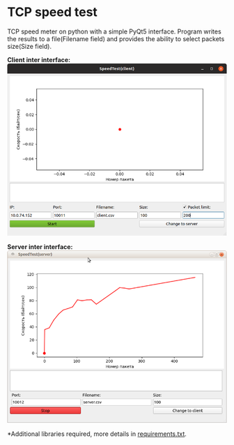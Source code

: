 # TCP speed test
TCP speed meter on python with a simple PyQt5 interface. 
Program writes the results to a file(Filename field) and provides the ability to select packets size(Size field).

__Client inter interface:__
![Client screenshot](Images/Client.png)

__Server inter interface:__
![Server screenshot](Images/Server.png)

*Additional libraries required, more details in [requirements.txt](/requirements.txt).
